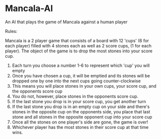 # Mancala-AI
An AI that plays the game of Mancala against a human player

Rules:

Mancala is a 2 player game that consists of a board with 12 'cups' (6 for each player) filled with 4 stones each as well as 2 score cups, (1 for each player). The object of the game is to drop the most stones into your score cup.

1. Each turn you choose a number 1-6 to represent which 'cup' you will empty
2. Once you have chosen a cup, it will be emptied and its stones will be dropped one by one into the next cups going counter-clockwise
3. This means you will place stones in your own cups, your score cup, and the opponents score cup
4. You do not, however, place stones in the opponents score cup.
5. If the last stone you drop is in your score cup, you get another turn
6. If the last stone you drop is in an empty cup on your side and there's stones in the opposite cup on the opponents side, you place that last stone and all stones in the opposite opponent cup into your score cup
7. Once all the stones on one player's side are gone, the game is over!
8. Whichever player has the most stones in their score cup at that time wins.
